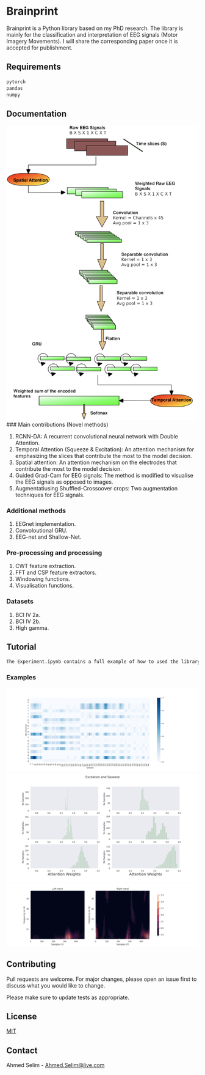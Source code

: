 # Brainprint

Brainprint is a Python library based on my PhD research. The library is mainly 
for the classification and interpretation of EEG signals (Motor Imagery Movements). I will share the corresponding paper once it is accepted for publishment. 

## Requirements


```bash
pytorch
pandas
numpy
```
## Documentation
<img src="images/image.png">
### Main contributions (Novel methods)

1. RCNN-DA: A recurrent convolutional neural network with Double Attention. 
2. Temporal Attention (Squeeze & Excitation): An attention mechanism for emphasizing the slices that contribute the most to the model decision.
3. Spatial attention:  An attention mechanism on the electrodes that contribute the most to the model decision.
4. Guided Grad-Cam for EEG signals: The method is modified to visualise the EEG signals as opposed to images.
5. Augmentatiusing Shuffled-Crossoover crops: Two augmentation techniques for EEG signals.

### Additional methods

1. EEGnet implementation.
2. Convoloutional GRU.
3. EEG-net and Shallow-Net.


### Pre-processing and processing
1. CWT feature extraction.
2. FFT and CSP feature extractors.
3. Windowing functions.
4. Visualisation functions.

### Datasets

1. BCI IV 2a.
2. BCI IV 2b.
3. High gamma.

## Tutorial

```python
The Experiment.ipynb contains a full example of how to used the library e.g. loading the data, augmentation, training and interpretation.
```
### Examples

<img src="images/grad_cam.png">
<img src="images/attention.png">
<img src="images/grad_cam_on.png">


## Contributing
Pull requests are welcome. For major changes, please open an issue first to discuss what you would like to change.

Please make sure to update tests as appropriate.

## License
[MIT](https://choosealicense.com/licenses/mit/)

<!-- CONTACT -->
## Contact

Ahmed Selim - Ahmed.Selim@live.com